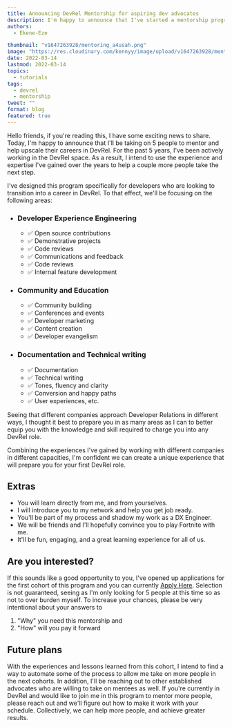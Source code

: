 ```yaml
---
title: Announcing DevRel Mentorship for aspiring dev advocates
description: I'm happy to announce that I've started a mentorship program to help support developers looking to transition into DevRel. I'll be starting with 5 people with the hopes of expanding this number to benefit more people on the long run...
authors:
  - Ekene-Eze

thumbnail: "v1647263928/mentoring_a4usah.png"
image: "https://res.cloudinary.com/kennyy/image/upload/v1647263928/mentoring_a4usah.png"
date: 2022-03-14
lastmod: 2022-03-14
topics:
  - tutorials
tags:
  - devrel
  - mentorship
tweet: ""
format: blog
featured: true
---
```


Hello friends, if you're reading this, I have some exciting news to share. Today, I'm happy to announce that I'll be taking on 5 people to mentor and help upscale their careers in DevRel. For the past 5 years, I've been actively working in the DevRel space. As a result, I intend to use the experience and expertise I've gained over the years to help a couple more people take the next step.

I've designed this program specifically for developers who are looking to transition into a career in DevRel. To that effect, we'll be focusing on the following areas:

- ### Developer Experience Engineering

  - ✅ Open source contributions
  - ✅ Demonstrative projects
  - ✅ Code reviews
  - ✅ Communications and feedback
  - ✅ Code reviews
  - ✅ Internal feature development

- ### Community and Education

  - ✅ Community building
  - ✅ Conferences and events
  - ✅ Developer marketing
  - ✅ Content creation
  - ✅ Developer evangelism

- ### Documentation and Technical writing
  - ✅ Documentation
  - ✅ Technical writing
  - ✅ Tones, fluency and clarity
  - ✅ Conversion and happy paths
  - ✅ User experiences, etc.

Seeing that different companies approach Developer Relations in different ways, I thought it best to prepare you in as many areas as I can to better equip you with the knowledge and skill required to charge you into any DevRel role.

Combining the experiences I've gained by working with different companies in different capacities, I'm confident we can create a unique experience that will prepare you for your first DevRel role.

## Extras

- You will learn directly from me, and from yourselves.
- I will introduce you to my network and help you get job ready.
- You'll be part of my process and shadow my work as a DX Engineer.
- We will be friends and I'll hopefully convince you to play Fortnite with me.
- It'll be fun, engaging, and a great learning experience for all of us.

## Are you interested?

If this sounds like a good opportunity to you, I've opened up applications for the first cohort of this program and you can currently [Apply Here](https://forms.gle/YDdUbbjfUMeq7tQR8). Selection is not guaranteed, seeing as I'm only looking for 5 people at this time so as not to over burden myself. To increase your chances, please be very intentional about your answers to

1. "Why" you need this mentorship and
2. "How" will you pay it forward

## Future plans

With the experiences and lessons learned from this cohort, I intend to find a way to automate some of the process to allow me take on more people in the next cohorts. In addition, I'll be reaching out to other established advocates who are willing to take on mentees as well. If you're currently in DevRel and would like to join me in this program to mentor more people, please reach out and we'll figure out how to make it work with your schedule. Collectively, we can help more people, and achieve greater results.
